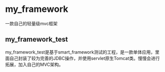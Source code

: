 # my_framework
一款自己的轻量级mvc框架
## my_framework_test
my_framework_test是基于smart_framework测试的工程，是一款单体应用，里面自己封装了较为完善的JDBC操作，并使用servlet原生Tomcat类。慢慢会进行拓展，加入自己的MVC架构。
